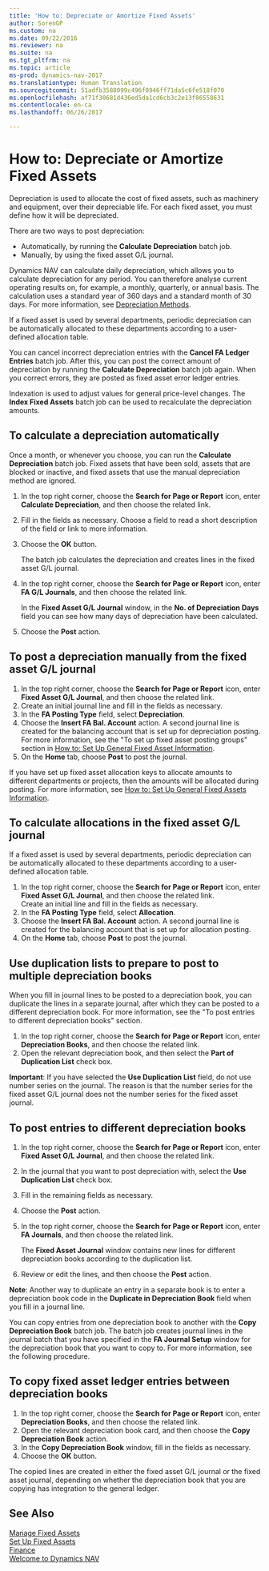```yaml
---
title: 'How to: Depreciate or Amortize Fixed Assets'
author: SorenGP
ms.custom: na
ms.date: 09/22/2016
ms.reviewer: na
ms.suite: na
ms.tgt_pltfrm: na
ms.topic: article
ms-prod: dynamics-nav-2017
ms.translationtype: Human Translation
ms.sourcegitcommit: 51adfb3588099c496f0946ff71da5c6fe518f070
ms.openlocfilehash: af71f30681d436ed5da1cd6cb3c2e13f86558631
ms.contentlocale: en-ca
ms.lasthandoff: 06/26/2017

---
```


# <a name="how-to-depreciate-or-amortize-fixed-assets"></a>How to: Depreciate or Amortize Fixed Assets
Depreciation is used to allocate the cost of fixed assets, such as machinery and equipment, over their depreciable life. For each fixed asset, you must define how it will be depreciated.  

 There are two ways to post depreciation:
- Automatically, by running the **Calculate Depreciation** batch job.
- Manually, by using the fixed asset G/L journal.  

Dynamics NAV can calculate daily depreciation, which allows you to calculate depreciation for any period. You can therefore analyse current operating results on, for example, a monthly, quarterly, or annual basis. The calculation uses a standard year of 360 days and a standard month of 30 days. For more information, see [Depreciation Methods](fa-depreciation-methods.md).

If a fixed asset is used by several departments, periodic depreciation can be automatically allocated to these departments according to a user-defined allocation table.  

You can cancel incorrect depreciation entries with the **Cancel FA Ledger Entries** batch job. After this, you can post the correct amount of depreciation by running the **Calculate Depreciation** batch job again. When you correct errors, they are posted as fixed asset error ledger entries.  

Indexation is used to adjust values for general price-level changes. The **Index Fixed Assets** batch job can be used to recalculate the depreciation amounts.  

## <a name="to-calculate-a-depreciation-automatically"></a>To calculate a depreciation automatically
Once a month, or whenever you choose, you can run the **Calculate Depreciation** batch job. Fixed assets that have been sold, assets that are blocked or inactive, and fixed assets that use the manual depreciation method are ignored.    

1. In the top right corner, choose the **Search for Page or Report** icon, enter **Calculate Depreciation**, and then choose the related link.  
2. Fill in the fields as necessary. Choose a field to read a short description of the field or link to more information.
3. Choose the **OK** button.  

    The batch job calculates the depreciation and creates lines in the fixed asset G/L journal.  
4. In the top right corner, choose the **Search for Page or Report** icon, enter **FA G/L Journals**, and then choose the related link.

    In the **Fixed Asset G/L Journal** window, in the **No. of Depreciation Days** field you can see how many days of depreciation have been calculated.  
5. Choose the **Post** action.

## <a name="to-post-a-depreciation-manually-from-the-fixed-asset-gl-journal"></a>To post a depreciation manually from the fixed asset G/L journal
1. In the top right corner, choose the **Search for Page or Report** icon, enter **Fixed Asset G/L Journal**, and then choose the related link.  
2. Create an initial journal line and fill in the fields as necessary.
3. In the **FA Posting Type** field, select **Depreciation**.
4. Choose the **Insert FA Bal. Account** action. A second journal line is created for the balancing account that is set up for depreciation posting. For more information, see the "To set up fixed asset posting groups" section in [How to: Set Up General Fixed Asset Information](fa-how-setup-general.md).
5. On the **Home** tab, choose **Post** to post the journal.

If you have set up fixed asset allocation keys to allocate amounts to different departments or projects, then the amounts will be allocated during posting. For more information, see [How to: Set Up General Fixed Assets Information](fa-how-setup-general.md).

## <a name="to-calculate-allocations-in-the-fixed-asset-gl-journal"></a>To calculate allocations in the fixed asset G/L journal
If a fixed asset is used by several departments, periodic depreciation can be automatically allocated to these departments according to a user-defined allocation table.  

1. In the top right corner, choose the **Search for Page or Report** icon, enter **Fixed Asset G/L Journal**, and then choose the related link.   
Create an initial line and fill in the fields as necessary.
3. In the **FA Posting Type** field, select **Allocation**.
4. Choose the **Insert FA Bal. Account** action. A second journal line is created for the balancing account that is set up for allocation posting.
5. On the **Home** tab, choose **Post** to post the journal.

## <a name="use-duplication-lists-to-prepare-to-post-to-multiple-depreciation-books"></a>Use duplication lists to prepare to post to multiple depreciation books  
When you fill in journal lines to be posted to a depreciation book, you can duplicate the lines in a separate journal, after which they can be posted to a different depreciation book. For more information, see the "To post entries to different depreciation books" section.

1. In the top right corner, choose the **Search for Page or Report** icon, enter **Depreciation Books**, and then choose the related link.  
2. Open the relevant depreciation book, and then select the **Part of Duplication List** check box.  

**Important**: If you have selected the **Use Duplication List** field, do not use number series on the journal. The reason is that the number series for the fixed asset G/L journal does not the number series for the fixed asset journal.

## <a name="to-post-entries-to-different-depreciation-books"></a>To post entries to different depreciation books  
1. In the top right corner, choose the **Search for Page or Report** icon, enter **Fixed Asset G/L Journal**, and then choose the related link.
2. In the journal that you want to post depreciation with, select the **Use Duplication List** check box.
3. Fill in the remaining fields as necessary.
4. Choose the **Post** action.
5. In the top right corner, choose the **Search for Page or Report** icon, enter **FA Journals**, and then choose the related link.

    The **Fixed Asset Journal** window contains new lines for different depreciation books according to the duplication list.   

6. Review or edit the lines, and then choose the **Post** action.

**Note**: Another way to duplicate an entry in a separate book is to enter a depreciation book code in the **Duplicate in Depreciation Book** field when you fill in a journal line.

You can copy entries from one depreciation book to another with the **Copy Depreciation Book** batch job. The batch job creates journal lines in the journal batch that you have specified in the **FA Journal Setup** window for the depreciation book that you want to copy to. For more information, see the following procedure.

## <a name="to-copy-fixed-asset-ledger-entries-between-depreciation-books"></a>To copy fixed asset ledger entries between depreciation books  
1. In the top right corner, choose the **Search for Page or Report** icon, enter **Depreciation Books**, and then choose the related link.
2. Open the relevant depreciation book card, and then choose the **Copy Depreciation Book** action.  
3. In the **Copy Depreciation Book** window, fill in the fields as necessary.  
4. Choose the **OK** button.  

The copied lines are created in either the fixed asset G/L journal or the fixed asset journal, depending on whether the depreciation book that you are copying has integration to the general ledger.

## <a name="see-also"></a>See Also
[Manage Fixed Assets](fa-manage.md)  
[Set Up Fixed Assets](fa-setup.md)  
[Finance](finance-setup.md)  
[Welcome to Dynamics NAV](across-get-started.md)

